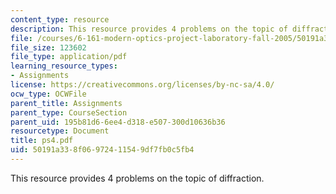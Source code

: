 ```yaml
---
content_type: resource
description: This resource provides 4 problems on the topic of diffraction.
file: /courses/6-161-modern-optics-project-laboratory-fall-2005/50191a338f06972411549df7fb0c5fb4_ps4.pdf
file_size: 123602
file_type: application/pdf
learning_resource_types:
- Assignments
license: https://creativecommons.org/licenses/by-nc-sa/4.0/
ocw_type: OCWFile
parent_title: Assignments
parent_type: CourseSection
parent_uid: 195b81d6-6ee4-d318-e507-300d10636b36
resourcetype: Document
title: ps4.pdf
uid: 50191a33-8f06-9724-1154-9df7fb0c5fb4
---
```

This resource provides 4 problems on the topic of diffraction.